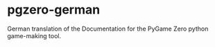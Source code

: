 # pgzero-german
German translation of the Documentation for the PyGame Zero python game-making tool.
